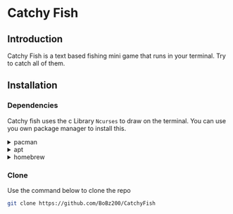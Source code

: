 # Catchy Fish

## Introduction

Catchy Fish is a text based fishing mini game that runs in your terminal.
Try to catch all of them.

## Installation

### Dependencies

Catchy fish uses the c Library `Ncurses` to draw on the terminal.
You can use you own package manager to install this.
<details><summary> pacman </summary>

```sh
pacman -S ncurses
```

</details>
<details><summary> apt </summary>

```sh
apt-get install libncurses5-dev libncursesw5-dev
```

</details>
<details><summary> homebrew </summary>

```sh
brew install ncurses
```

</details>

### Clone

Use the command below to clone the repo
```sh
git clone https://github.com/BoBz200/CatchyFish
```
